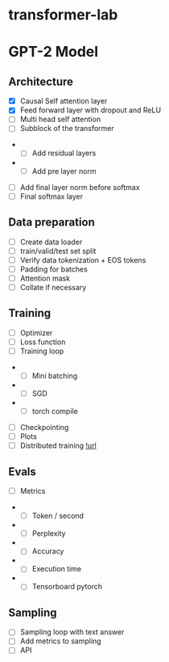 # transformer-lab
# GPT-2 Model
## Architecture
- [x] Causal Self attention layer
- [x] Feed forward layer with dropout and ReLU
- [ ] Multi head self attention
- [ ] Subblock of the transformer
- - [ ] Add residual layers
- - [ ] Add pre layer norm
- [ ] Add final layer norm before softmax
- [ ] Final softmax layer

## Data preparation
- [ ] Create data loader
- [ ] train/valid/test set split
- [ ] Verify data tokenization + EOS tokens
- [ ] Padding for batches
- [ ] Attention mask
- [ ] Collate if necessary 

## Training
- [ ] Optimizer
- [ ] Loss function
- [ ] Training loop
- - [ ] Mini batching
- - [ ] SGD
- - [ ] torch compile
- [ ] Checkpointing
- [ ] Plots
- [ ] Distributed training [!url](https://huggingface.co/spaces/nanotron/ultrascale-playbook)

## Evals
- [ ] Metrics
- - [ ] Token / second
- - [ ] Perplexity
- - [ ] Accuracy
- - [ ] Execution time
- - [ ] Tensorboard pytorch

## Sampling
- [ ] Sampling loop with text answer
- [ ] Add metrics to sampling
- [ ] API